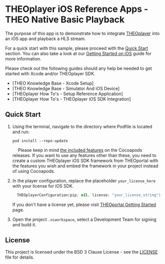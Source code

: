 # THEOplayer iOS Reference Apps - THEO Native Basic Playback

The purpose of this app is to demonstrate how to integrate [THEOplayer] into an iOS app and playback a HLS stream.

For a quick start with this sample, please proceed with the [Quick Start](#Quick-Start) section. You can also take a look at our [Getting Started on iOS](https://docs.theoplayer.com/getting-started/01-sdks/03-ios/00-getting-started.md) guide for more information.

Please check out the following guides should any help be needed to get started with Xcode and/or THEOplayer SDK.

* [THEO Knowledge Base - Xcode Setup]
* [THEO Knowledge Base - Simulator And iOS Device]
* [THEOplayer How To's - Setup Reference Application]
* [THEOplayer How To's - THEOplayer iOS SDK Integration]

## Quick Start

1. Using the terminal, navigate to the directory where Podfile is located and run:

       pod install --repo-update
       
      &emsp;
   Please keep in mind [the included features](https://github.com/THEOplayer/theoplayer-sdk-ios#included-features) on the Cocoapods releases. If you want to use any features other than these, you need to create a custom THEOplayer iOS SDK framework from THEOportal with the features you wish and embed the framework in your project instead of using Cocoapods.
      &emsp;
2. In the player configuration, replace the placeholder `your_license_here` with your license for iOS SDK.
      ```swift
        THEOplayerConfiguration(pip: nil, license: "your_license_string")
      ```

      If you don't have a license yet, please visit [THEOportal Getting Started](https://portal.theoplayer.com/getting-started) page.
      &emsp;
3. Open the project `.xcworkspace`, select a Development Team for signing and build it.

## License

This project is licensed under the BSD 3 Clause License - see the [LICENSE] file for details.

[//]: # (Links and Guides reference)
[THEOplayer]: https://www.theoplayer.com
[Get Started with THEOplayer]: https://www.theoplayer.com/pricing/theoplayer

[//]: # (Project files reference)
[LICENSE]: LICENSE
